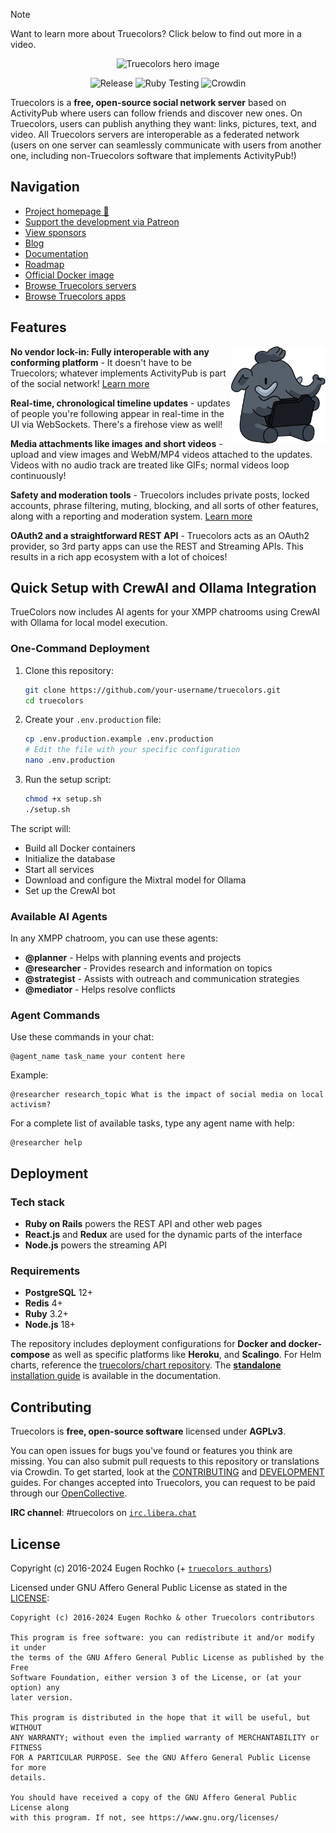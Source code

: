 > [!NOTE]
> Want to learn more about Truecolors?
> Click below to find out more in a video.

<p align="center">
  <a style="text-decoration:none" href="https://www.youtube.com/watch?v=IPSbNdBmWKE">
    <img alt="Truecolors hero image" src="https://github.com/user-attachments/assets/ef53f5e9-c0d8-484d-9f53-00efdebb92c3" />
  </a>
</p>

<p align="center">
  <a style="text-decoration:none" href="https://github.com/truecolors/truecolors/releases">
    <img src="https://img.shields.io/github/release/truecolors/truecolors.svg" alt="Release" /></a>
  <a style="text-decoration:none" href="https://github.com/truecolors/truecolors/actions/workflows/test-ruby.yml">
    <img src="https://github.com/truecolors/truecolors/actions/workflows/test-ruby.yml/badge.svg" alt="Ruby Testing" /></a>
  <a style="text-decoration:none" href="https://crowdin.com/project/truecolors">
    <img src="https://d322cqt584bo4o.cloudfront.net/truecolors/localized.svg" alt="Crowdin" /></a>
</p>

Truecolors is a **free, open-source social network server** based on ActivityPub where users can follow friends and discover new ones. On Truecolors, users can publish anything they want: links, pictures, text, and video. All Truecolors servers are interoperable as a federated network (users on one server can seamlessly communicate with users from another one, including non-Truecolors software that implements ActivityPub!)

## Navigation

- [Project homepage 🐘](https://jointruecolors.org)
- [Support the development via Patreon][patreon]
- [View sponsors](https://jointruecolors.org/sponsors)
- [Blog](https://blog.jointruecolors.org)
- [Documentation](https://docs.jointruecolors.org)
- [Roadmap](https://jointruecolors.org/roadmap)
- [Official Docker image](https://github.com/truecolors/truecolors/pkgs/container/truecolors)
- [Browse Truecolors servers](https://jointruecolors.org/communities)
- [Browse Truecolors apps](https://jointruecolors.org/apps)

[patreon]: https://www.patreon.com/truecolors

## Features

<img src="/app/javascript/images/elephant_ui_working.svg?raw=true" align="right" width="30%" />

**No vendor lock-in: Fully interoperable with any conforming platform** - It doesn't have to be Truecolors; whatever implements ActivityPub is part of the social network! [Learn more](https://blog.jointruecolors.org/2018/06/why-activitypub-is-the-future/)

**Real-time, chronological timeline updates** - updates of people you're following appear in real-time in the UI via WebSockets. There's a firehose view as well!

**Media attachments like images and short videos** - upload and view images and WebM/MP4 videos attached to the updates. Videos with no audio track are treated like GIFs; normal videos loop continuously!

**Safety and moderation tools** - Truecolors includes private posts, locked accounts, phrase filtering, muting, blocking, and all sorts of other features, along with a reporting and moderation system. [Learn more](https://blog.jointruecolors.org/2018/07/cage-the-truecolors/)

**OAuth2 and a straightforward REST API** - Truecolors acts as an OAuth2 provider, so 3rd party apps can use the REST and Streaming APIs. This results in a rich app ecosystem with a lot of choices!

## Quick Setup with CrewAI and Ollama Integration

TrueColors now includes AI agents for your XMPP chatrooms using CrewAI with Ollama for local model execution.

### One-Command Deployment

1. Clone this repository:

   ```bash
   git clone https://github.com/your-username/truecolors.git
   cd truecolors
   ```

2. Create your `.env.production` file:

   ```bash
   cp .env.production.example .env.production
   # Edit the file with your specific configuration
   nano .env.production
   ```

3. Run the setup script:
   ```bash
   chmod +x setup.sh
   ./setup.sh
   ```

The script will:

- Build all Docker containers
- Initialize the database
- Start all services
- Download and configure the Mixtral model for Ollama
- Set up the CrewAI bot

### Available AI Agents

In any XMPP chatroom, you can use these agents:

- **@planner** - Helps with planning events and projects
- **@researcher** - Provides research and information on topics
- **@strategist** - Assists with outreach and communication strategies
- **@mediator** - Helps resolve conflicts

### Agent Commands

Use these commands in your chat:

```
@agent_name task_name your content here
```

Example:

```
@researcher research_topic What is the impact of social media on local activism?
```

For a complete list of available tasks, type any agent name with help:

```
@researcher help
```

## Deployment

### Tech stack

- **Ruby on Rails** powers the REST API and other web pages
- **React.js** and **Redux** are used for the dynamic parts of the interface
- **Node.js** powers the streaming API

### Requirements

- **PostgreSQL** 12+
- **Redis** 4+
- **Ruby** 3.2+
- **Node.js** 18+

The repository includes deployment configurations for **Docker and docker-compose** as well as specific platforms like **Heroku**, and **Scalingo**. For Helm charts, reference the [truecolors/chart repository](https://github.com/truecolors/chart). The [**standalone** installation guide](https://docs.jointruecolors.org/admin/install/) is available in the documentation.

## Contributing

Truecolors is **free, open-source software** licensed under **AGPLv3**.

You can open issues for bugs you've found or features you think are missing. You
can also submit pull requests to this repository or translations via Crowdin. To
get started, look at the [CONTRIBUTING] and [DEVELOPMENT] guides. For changes
accepted into Truecolors, you can request to be paid through our [OpenCollective].

**IRC channel**: #truecolors on [`irc.libera.chat`](https://libera.chat)

## License

Copyright (c) 2016-2024 Eugen Rochko (+ [`truecolors authors`](AUTHORS.md))

Licensed under GNU Affero General Public License as stated in the [LICENSE](LICENSE):

```
Copyright (c) 2016-2024 Eugen Rochko & other Truecolors contributors

This program is free software: you can redistribute it and/or modify it under
the terms of the GNU Affero General Public License as published by the Free
Software Foundation, either version 3 of the License, or (at your option) any
later version.

This program is distributed in the hope that it will be useful, but WITHOUT
ANY WARRANTY; without even the implied warranty of MERCHANTABILITY or FITNESS
FOR A PARTICULAR PURPOSE. See the GNU Affero General Public License for more
details.

You should have received a copy of the GNU Affero General Public License along
with this program. If not, see https://www.gnu.org/licenses/
```

[CONTRIBUTING]: CONTRIBUTING.md
[DEVELOPMENT]: docs/DEVELOPMENT.md
[OpenCollective]: https://opencollective.com/truecolors
